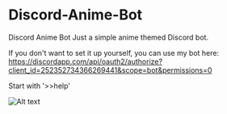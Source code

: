 # Discord-Anime-Bot
Discord Anime Bot
Just a simple anime themed Discord bot. 

If you don't want to set it up yourself, you can use my bot here:
https://discordapp.com/api/oauth2/authorize?client_id=252352734366269441&scope=bot&permissions=0

Start with '>>help'

![Alt text](https://puu.sh/t5ylX/93c06c9621.png "Reply")
